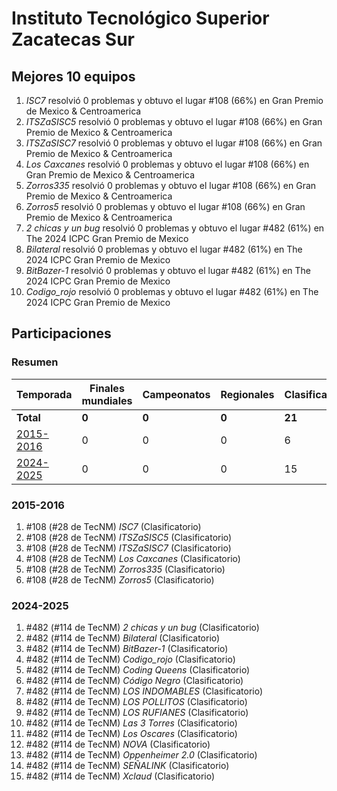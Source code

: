 # Instituto Tecnológico Superior Zacatecas Sur

## Mejores 10 equipos

1. _ISC7_ resolvió 0 problemas y obtuvo el lugar #108 (66%) en Gran Premio de Mexico & Centroamerica
1. _ITSZaSISC5_ resolvió 0 problemas y obtuvo el lugar #108 (66%) en Gran Premio de Mexico & Centroamerica
1. _ITSZaSISC7_ resolvió 0 problemas y obtuvo el lugar #108 (66%) en Gran Premio de Mexico & Centroamerica
1. _Los Caxcanes_ resolvió 0 problemas y obtuvo el lugar #108 (66%) en Gran Premio de Mexico & Centroamerica
1. _Zorros335_ resolvió 0 problemas y obtuvo el lugar #108 (66%) en Gran Premio de Mexico & Centroamerica
1. _Zorros5_ resolvió 0 problemas y obtuvo el lugar #108 (66%) en Gran Premio de Mexico & Centroamerica
1. _2 chicas y un bug_ resolvió 0 problemas y obtuvo el lugar #482 (61%) en The 2024 ICPC Gran Premio de Mexico
1. _Bilateral_ resolvió 0 problemas y obtuvo el lugar #482 (61%) en The 2024 ICPC Gran Premio de Mexico
1. _BitBazer-1_ resolvió 0 problemas y obtuvo el lugar #482 (61%) en The 2024 ICPC Gran Premio de Mexico
1. _Codigo_rojo_ resolvió 0 problemas y obtuvo el lugar #482 (61%) en The 2024 ICPC Gran Premio de Mexico

## Participaciones

### Resumen

| Temporada | Finales mundiales | Campeonatos | Regionales | Clasificatorios | Equipos |
| --- | --- | --- | --- | --- | --- |
| **Total** | **0** | **0** | **0** | **21** | **21** |
| [2015-2016](#2015-2016) | 0 | 0 | 0 | 6 | 6 |
| [2024-2025](#2024-2025) | 0 | 0 | 0 | 15 | 15 |

### 2015-2016

1. #108 (#28 de TecNM) _ISC7_ (Clasificatorio)
1. #108 (#28 de TecNM) _ITSZaSISC5_ (Clasificatorio)
1. #108 (#28 de TecNM) _ITSZaSISC7_ (Clasificatorio)
1. #108 (#28 de TecNM) _Los Caxcanes_ (Clasificatorio)
1. #108 (#28 de TecNM) _Zorros335_ (Clasificatorio)
1. #108 (#28 de TecNM) _Zorros5_ (Clasificatorio)

### 2024-2025

1. #482 (#114 de TecNM) _2 chicas y un bug_ (Clasificatorio)
1. #482 (#114 de TecNM) _Bilateral_ (Clasificatorio)
1. #482 (#114 de TecNM) _BitBazer-1_ (Clasificatorio)
1. #482 (#114 de TecNM) _Codigo_rojo_ (Clasificatorio)
1. #482 (#114 de TecNM) _Coding Queens_ (Clasificatorio)
1. #482 (#114 de TecNM) _Código Negro_ (Clasificatorio)
1. #482 (#114 de TecNM) _LOS INDOMABLES_ (Clasificatorio)
1. #482 (#114 de TecNM) _LOS POLLITOS_ (Clasificatorio)
1. #482 (#114 de TecNM) _LOS RUFIANES_ (Clasificatorio)
1. #482 (#114 de TecNM) _Las 3 Torres_ (Clasificatorio)
1. #482 (#114 de TecNM) _Los Oscares_ (Clasificatorio)
1. #482 (#114 de TecNM) _NOVA_ (Clasificatorio)
1. #482 (#114 de TecNM) _Oppenheimer 2.0_ (Clasificatorio)
1. #482 (#114 de TecNM) _SEÑALINK_ (Clasificatorio)
1. #482 (#114 de TecNM) _Xclaud_ (Clasificatorio)



